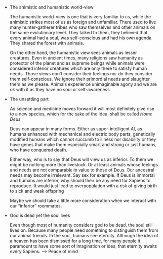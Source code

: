 - The animistic and humanistic world-view
    
    The humanistic world-view is one that is very familiar to us, while the animistic strikes most of us as foreign and unfamiliar. There used to live many hunter-gatherer tribes who saw themselves and other animals on the same evolutionary level. They talked to them, they believed that every animal had a soul, was self-conscious and had his own agenda. They shared the forest with animals.
    
    On the other hand, the humanistic view sees animals as lesser creatures. Even in ancient times, many religions saw humanity as protector of the planet and as supreme beings while animals were considered inferior creatures which are only there to satisfy human needs. Those views don’t consider their feelings nor do they consider them self-conscious. We ignore their primordial needs and slaughter them as we please. Animals experience unimaginable agony and we are ok with it as they have no soul or self-awareness.
    
- The unsettling part
    
    As science and medicine moves forward it will most definitely give rise to a new species, which for the sake of the idea, shall be called _Homo Deus_
    
    Deus can appear in many forms. Either as super-intelligent AI, as humans enhanced with mechanical and electric body parts, genetically modified humans which cannot succumb to illness nor disability or they have genes that make them especially smart and strong or just humans, who have conquered death.
    
    Either way, who is to say that Deus will view us as inferior. To them we might be nothing more than livestock. Or at least animals whose feelings and needs are not comparable in value to those of Deus. Our ancestral needs may become irrelevant. Say sex for example. If Deus is immortal and humans are inferior, why should their be any need for Sapiens to reproduce. It would just lead to overpopulation with a risk of giving birth to sick and weak offspring
    
    Maybe we should take a little more consideration when we interact with our “inferior” roommates.
    
- God is dead yet the soul lives
    
    Even though most of humanity considers god to be dead, the soul still lives on. Because many people need something to distinguish them from our animal friends. In the soul, humans see eternity. Although the idea of a heaven has been dismissed for a long time, for many people it paramount to have some sort of imagination or idea, that eternity awaits every Sapiens. —> Peace of mind